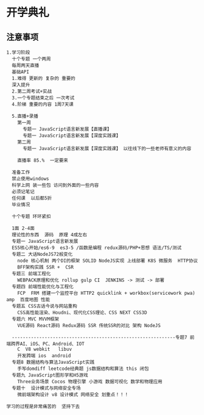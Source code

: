 # 开学典礼

## 注意事项
    1.学习阶段
      十个专题 一个两周
      每周两天直播
      基础API
      1.难得 更新的 复杂的 重要的
      深入提升
      2.第二周考试+实战
      3.一个专题结束之后 一次考试
      4.阶梯 重要的内容 1周7天课

      5.直播+录播
        第一周
          专题一 JavaScript语言新发展【直播课】
          专题一 JavaScript语言新发展【深度实践课】
        第二周
          专题一 JavaScript语言新发展【深度实践课】 以往线下的一些老师有意义的内容

        直播率 85.%  一定要来

      准备工作
      禁止使用windows
      科学上网 装一些包 访问到外面的一些内容
      必须记笔记 
      任何课  以后都5折
      毕业情况

      十个专题 环环紧扣
      
      1面 2-4面
      理论性的东西  源码  原理 4成左右
      专题一 JavaScript语言新发展
      ES5核心开始/es6-9  es3-5 /函数是编程 redux源码/PHP+思想 语法/TS/测试
      专题二 大话NodeJS72般变化
        node 核心机制 两个DI的框架 SOLID NodeJS实现 上线部署 K8S 微服务  HTTP协议
        BFF架构实践 SSR +  CSR
      专题三 前端工程化
        WEBPACK原理和优化 rollup gulp CI  JENKINS -> 测试 -> 部署
      专题四 前端性能优化与工程化
        FCP  FRM 搭建一个监控平台 HTTP2 quicklink + workbox(servicework pwa)   amp  百度地图 性能
      专题五 CSS古话今说与网站重构
        CSS高性能渲染、Houdni、现代化CSS理论、CSS NEXT CSS3D
      专题六 MVC MVVM框架
        VUE源码 React源码 Redux源码 SSR 传统SSR的对比 架构 NodeJS

      ------------------------------------------------------------专题7 前端跨界AI、iOS、PC、Android、IOT
        C  V8 webkit   libuv
        开发跨端 ios  android
      专题8 数据结构与算法JavaScript实践
        手写domdiff leetcode经典题 js数据结构和算法 this 闭包
      专题九 JavaScript图形学和H5游戏
        Three业务场景 Cocos 物理引擎 小游戏 数据可视化 数学和物理应用
      专题十  设计模式与网络安全专场
        微前端架构设计 v8 设计模式 网络安全 划重点！！！
    
    学习的过程是非常痛苦的  坚持下去
